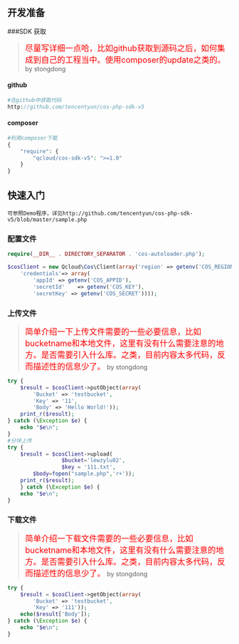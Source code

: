 ## 开发准备
###SDK 获取


> <font size=4 color=red> 尽量写详细一点哈，比如github获取到源码之后，如何集成到自己的工程当中。使用composer的update之类的。</font>
> by stongdong

#### github

```php
#在github中获取代码
http://github.com/tencentyun/cos-php-sdk-v5
```
#### composer

```php
#利用composer下载
{
    "require": {
        "qcloud/cos-sdk-v5": ">=1.0"
    }
}
```

## 快速入门 
```
可参照Demo程序，详见http://github.com/tencentyun/cos-php-sdk-v5/blob/master/sample.php
```
### 配置文件
```php
require(__DIR__ . DIRECTORY_SEPARATOR . 'cos-autoloader.php');

$cosClient = new Qcloud\Cos\Client(array('region' => getenv('COS_REGION'),
    'credentials'=> array(
        'appId' => getenv('COS_APPID'),
        'secretId'    => getenv('COS_KEY'),
        'secretKey' => getenv('COS_SECRET'))));
```
### 上传文件

> <font size=4 color=red> 简单介绍一下上传文件需要的一些必要信息，比如bucketname和本地文件，这里有没有什么需要注意的地方。是否需要引入什么库。之类，目前内容太多代码，反而描述性的信息少了。</font>
> by stongdong

```php
try {
    $result = $cosClient->putObject(array(
        'Bucket' => 'testbucket',
        'Key' => '11',
        'Body' => 'Hello World!'));
    print_r($result);
} catch (\Exception $e) {
    echo "$e\n";
}
#分块上传
try {
    $result = $cosClient->upload(
                 $bucket='lewzylu02',
                 $key = '111.txt',
        $body=fopen("sample.php",'r+'));
    print_r($result);
    } catch (\Exception $e) {
    echo "$e\n";
}
```
### 下载文件

> <font size=4 color=red> 简单介绍一下载文件需要的一些必要信息，比如bucketname和本地文件，这里有没有什么需要注意的地方。是否需要引入什么库。之类，目前内容太多代码，反而描述性的信息少了。</font>
> by stongdong

```php
try {
    $result = $cosClient->getObject(array(
        'Bucket' => 'testbucket',
        'Key' => '111'));
    echo($result['Body']);
} catch (\Exception $e) {
    echo "$e\n";
}
```
